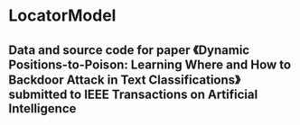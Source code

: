 # LocatorModel
## Data and source code for paper 《Dynamic Positions-to-Poison: Learning Where and How to Backdoor Attack in Text Classifications》 submitted to IEEE Transactions on Artificial Intelligence
